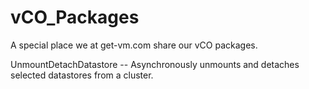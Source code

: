 # vCO_Packages
A special place we at get-vm.com share our vCO packages.


UnmountDetachDatastore -- Asynchronously unmounts and detaches selected datastores from a cluster.